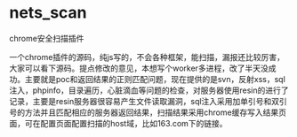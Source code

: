 nets_scan
=========

chrome安全扫描插件

一个chrome插件的源码，纯js写的，不会各种框架，能扫描，漏报还比较厉害，大家可以看下源码。提点修改的意见，本想写个worker多进程，改了半天没成功。主要就是poc和返回结果的正则匹配问题，现在提供的是svn，反射xss，sql注入，phpinfo，目录遍历，心脏滴血等问题的检查，对服务器使用resin的进行了记录，主要是resin服务器很容易产生文件读取漏洞，sql注入采用加单引号和双引号的方法并且匹配相应的服务器返回结果，扫描结果采用chrome缓存写入结果页面，可在配置页面配置扫描的host域，比如163.com下的链接。



